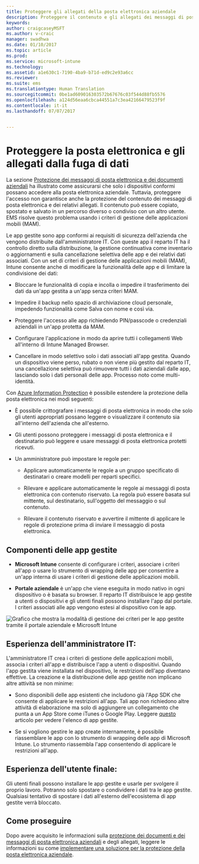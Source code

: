 ```yaml
---
title: Proteggere gli allegati della posta elettronica aziendale
description: Proteggere il contenuto e gli allegati dei messaggi di posta elettronica usando i criteri di gestione di applicazioni mobili (MAM).
keywords: 
author: craigcaseyMSFT
ms.author: v-craic
manager: swadhwa
ms.date: 01/10/2017
ms.topic: article
ms.prod: 
ms.service: microsoft-intune
ms.technology: 
ms.assetid: a1e630c1-7190-4ba9-b71d-ed9c2e93a6cc
ms.reviewer: 
ms.suite: ems
ms.translationtype: Human Translation
ms.sourcegitcommit: 0be1ad609016303572b67676c03f544d88fb5576
ms.openlocfilehash: a124d56eaa6cbca44551a7c3ea42166479523f9f
ms.contentlocale: it-it
ms.lasthandoff: 07/07/2017


---
```


# <a name="protect-email-and-attachments-from-data-leakage"></a>Proteggere la posta elettronica e gli allegati dalla fuga di dati
La sezione [Protezione dei messaggi di posta elettronica e dei documenti aziendali](protect-corporate-email-documents.md) ha illustrato come assicurarsi che solo i dispositivi conformi possano accedere alla posta elettronica aziendale. Tuttavia, proteggere l'accesso non garantisce anche la protezione del contenuto dei messaggi di posta elettronica e dei relativi allegati. Il contenuto può essere copiato, spostato e salvato in un percorso diverso o condiviso con un altro utente. EMS risolve questo problema usando i criteri di gestione delle applicazioni mobili (MAM).

Le app gestite sono app conformi ai requisiti di sicurezza dell'azienda che vengono distribuite dall'amministratore IT. Con queste app il reparto IT ha il controllo diretto sulla distribuzione, la gestione continuativa come inventario o aggiornamenti e sulla cancellazione selettiva delle app e dei relativi dati associati. Con un set di criteri di gestione delle applicazioni mobili (MAM), Intune consente anche di modificare la funzionalità delle app e di limitare la condivisione dei dati:

-   Bloccare le funzionalità di copia e incolla o impedire il trasferimento dei dati da un'app gestita a un'app senza criteri MAM.

-   Impedire il backup nello spazio di archiviazione cloud personale, impedendo funzionalità come Salva con nome e così via.

-   Proteggere l'accesso alle app richiedendo PIN/passcode o credenziali aziendali in un'app protetta da MAM.

-   Configurare l'applicazione in modo da aprire tutti i collegamenti Web all'interno di Intune Managed Browser.

-   Cancellare in modo selettivo solo i dati associati all'app gestita. Quando un dispositivo viene perso, rubato o non viene più gestito dal reparto IT, una cancellazione selettiva può rimuovere tutti i dati aziendali dalle app, lasciando solo i dati personali delle app. Processo noto come multi-identità.

Con [Azure Information Protection](https://docs.microsoft.com/information-protection/understand-explore/what-is-azure-rms) è possibile estendere la protezione della posta elettronica nei modi seguenti:

-   È possibile crittografare i messaggi di posta elettronica in modo che solo gli utenti appropriati possano leggere o visualizzare il contenuto sia all'interno dell'azienda che all'esterno.

-   Gli utenti possono proteggere i messaggi di posta elettronica e il destinatario può leggere e usare messaggi di posta elettronica protetti ricevuti.

-   Un amministratore può impostare le regole per:

    -   Applicare automaticamente le regole a un gruppo specificato di destinatari o creare modelli per reparti specifici.

    -   Rilevare e applicare automaticamente le regole ai messaggi di posta elettronica con contenuto riservato. La regola può essere basata sul mittente, sul destinatario, sull'oggetto del messaggio o sul contenuto.

    -   Rilevare il contenuto riservato e avvertire il mittente di applicare le regole di protezione prima di inviare il messaggio di posta elettronica.

## <a name="managed-app-components"></a>Componenti delle app gestite

-   **Microsoft Intune** consente di configurare i criteri, associare i criteri all'app o usare lo strumento di wrapping delle app per consentire a un'app interna di usare i criteri di gestione delle applicazioni mobili.

-   **Portale aziendale** è un'app che viene eseguita in modo nativo in ogni dispositivo o è basata su browser. Il reparto IT distribuisce le app gestite a utenti o dispositivi e gli utenti finali possono installare l'app dal portale. I criteri associati alle app vengono estesi al dispositivo con le app.

![Grafico che mostra la modalità di gestione dei criteri per le app gestite tramite il portale aziendale e Microsoft Intune](./media/ProtectEmail/CADataSheet-Diagram-Apps.png)

## <a name="the-it-admin-experience"></a>Esperienza dell'amministratore IT:
L'amministratore IT crea i criteri di gestione delle applicazioni mobili, associa i criteri all'app e distribuisce l'app a utenti o dispositivi. Quando l'app gestita viene installata nel dispositivo, le restrizioni dell'app diventano effettive. La creazione e la distribuzione delle app gestite non implicano altre attività se non minime:

-   Sono disponibili delle app esistenti che includono già l'App SDK che consente di applicare le restrizioni all'app. Tali app non richiedono altre attività di elaborazione ma solo di aggiungere un collegamento che punta a un App Store come iTunes o Google Play. Leggere [questo](https://www.microsoft.com/en-us/cloud-platform/microsoft-intune-partners) articolo per vedere l'elenco di app gestite.

-   Se si vogliono gestire le app create internamente, è possibile riassemblare le app con lo strumento di wrapping delle app di Microsoft Intune. Lo strumento riassembla l'app consentendo di applicare le restrizioni all'app.

## <a name="the-end-user-experience"></a>Esperienza dell'utente finale:
Gli utenti finali possono installare le app gestite e usarle per svolgere il proprio lavoro. Potranno solo spostare o condividere i dati tra le app gestite. Qualsiasi tentativo di spostare i dati all'esterno dell'ecosistema di app gestite verrà bloccato.

## <a name="where-to-go-from-here"></a>Come proseguire
Dopo avere acquisito le informazioni sulla [protezione dei documenti e dei messaggi di posta elettronica aziendali](protect-corporate-email-documents.md) e degli allegati, leggere le informazioni su come [implementare una soluzione per la protezione della posta elettronica aziendale](implement-solution.md).

